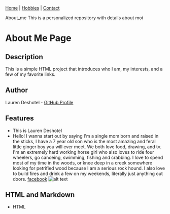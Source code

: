<nav>
  <a href="index.html">Home</a> |
  <a href="hobbies.html">Hobbies</a> |
  <a href="contact.html">Contact</a>
</nav>

About_me
This is a personalized repository with details about moi 
# About Me Page

## Description
This is a simple HTML project that introduces who I am, my interests, and a few of my favorite links.

## Author
Lauren Deshotel - [GitHub Profile](https://github.com/LDeshotel)

## Features
- This is Lauren Deshotel
- Hello! I wanna start out by saying I'm a single mom born and raised in the sticks, I have a 7 year old son who is the most amazing and feral little ginger boy you will ever meet. We both love food, drawing, and tv.
I'm an extremely hard working horse girl who also loves to ride four wheelers, go canoeing, swimming, fishing and crabbing. I love to spend most of my time in the woods, or knee deep in a creek somewhere looking for petrified wood because I am a serious rock hound. I also love to build fires and drink a few on my weekends, literally just anything out doors.
[facebook](https://www.facebook.com/lauryn.deshotel/)
![alt text](IMG_1602.JPG)

## HTML and Markdown
- HTML
